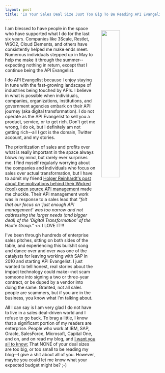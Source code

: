 ```yaml
---
layout: post
title: 'Is Your Sales Deal Size Just Too Big To Be Reading API Evangelist?'
---
```

<p><img style="padding: 15px;" src="https://s3.amazonaws.com/kinlane-productions/bw-icons/bw-handshake.png" alt="" width="35%" align="right" /></p>
<p>I am blessed to have people in the space who have supported what I do for the last six years. Companies like 3Scale, Restlet, WSO2, Cloud Elements, and others have consistently helped me make ends meet. Numerous individuals stepped up in May to help me make it through the summer--expecting nothing in return, except that I continue being the API Evangelist.</p>
<p>I do API Evangelist because I enjoy staying in tune with the fast-growing landscape of industries being touched by APIs. I believe in what is possible when individuals, companies, organizations, institutions, and government agencies embark on their API journey (aka digital transformation). I do not operate as the API Evangelist to sell you a product, service, or to get rich. Don't get me wrong, I do ok, but I definitely am not getting rich--all I got is the domain, Twitter account, and my stories.</p>
<p>The prioritization of sales and profits over what is really important in the space always blows my mind, but rarely ever surprises me. I find myself regularly worrying about the companies and individuals&nbsp;who focus on sales over actual transformation, but I have to admit my friend&nbsp;<a href="http://dev.haufe.com/state-of-our-api-strategy/">Holger Reinhardt's post about the motivations behind their Wicked (cool) open source API management</a>&nbsp;made me chuckle. Their API management work was in response to a sales lead that <em>"felt that our focus on &lsquo;just enough API management&rsquo; was too narrow and not addressing the larger needs (and bigger deal) of the &lsquo;Digital Transformation&rsquo; of the </em>Haufe<em> Group."</em> &lt;&lt; I LOVE IT!!!</p>
<p>I've been through hundreds of enterprise sales pitches, sitting on both sides of the table, and experiencing this bullshit song and dance over and over was one of the catalysts for leaving working with SAP in 2010 and starting API Evangelist. I just wanted to tell honest, real stories about the impact technology could make--not scam someone into signing a two or three-year contract, or be duped by a vendor into doing the same. Granted, not all sales people are scammers, but if you are in the business, you know what I'm talking about.</p>
<p>All I can say is I am very glad I do not have to live in a sales deal-driven world&nbsp;and I refuse to go back. To brag a little, I know that a significant portion of my readers are enterprise. People who work at IBM, SAP, Oracle, SalesForce, Microsoft, Capital One, and on, and on read my blog, and <span style="text-decoration: underline;">I want you all to know:</span>&nbsp;That NONE of your deal sizes are too big, or too small to be reading my blog--I give a shit about all of you. However, maybe you could let me know what your expected budget might be? ;-)</p>